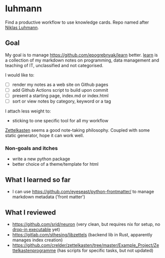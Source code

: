 # luhmann

Find a productive workflow to use knowledge cards. Repo named after [Niklas Luhmann](https://en.wikipedia.org/wiki/Niklas_Luhmann).

Goal
----

My goal is to manage https://github.com/epogrebnyak/learn better. [learn] is a collection of my markdown notes on programming, data management and teaching of IT, unclassified and not categorised. 

[learn]: https://github.com/epogrebnyak/learn

I would like to:

- [ ] render my notes as a web site on Github pages
- [ ] add Github Actions script to build upon commit
- [ ] present a starting page, index.md or index.html
- [ ] sort or view notes by category, keyword or a tag

I attach less weight to:

- sticking to one specific tool for all my workflow

[Zettelkasten](https://en.wikipedia.org/wiki/Zettelkasten) seems a good 
note-taking philosophy. Coupled with some static generator, hope it can work well. 

### Non-goals and itches

- write a new python package
- better choice of a theme/template for html


What I learned so far
---------------------

- I can use https://github.com/eyeseast/python-frontmatter/ to manage markdown metadata ('front matter')


What I reviewed
---------------

- https://github.com/srid/neuron (very clean, but requires nix for setup, no [drop-in executable] yet)
- https://gitlab.com/sthesing/libzettels (backend lib in Rust, apparently manages index creation)
- https://github.com/crelder/zettelkasten/tree/master/Example_Project/Zettelkastenprogramme (has scripts for specific tasks, but not updated)

[drop-in executable]: https://github.com/srid/neuron/issues/183

